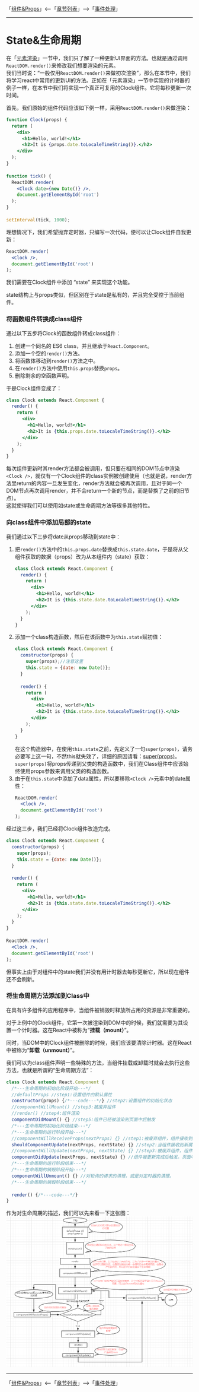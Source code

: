 「[组件&Props](./03-组件&Props.md)」<--「[章节列表](../React概述.md)」-->「[事件处理](./05-事件处理.md)」

***

# State&生命周期

在「[元素渲染](./02-元素渲染.md)」一节中，我们只了解了一种更新UI界面的方法。也就是通过调用`ReactDOM.render()`来修改我们想要渲染的元素。  
我们当时说：“一般仅用`ReactDOM.render()`来做初次渲染”，那么在本节中，我们将学习react中常用的更新UI的方法。正如在「元素渲染」一节中实现的计时器的例子一样，在本节中我们将实现一个真正可复用的Clock组件。它将每秒更新一次时间。

首先，我们原始的组件代码应该如下例一样，采用`ReactDOM.render()`来做渲染：
```jsx
function Clock(props) {
  return (
    <div>
      <h1>Hello, world!</h1>
      <h2>It is {props.date.toLocaleTimeString()}.</h2>
    </div>
  );
}

function tick() {
  ReactDOM.render(
    <Clock date={new Date()} />,
    document.getElementById('root')
  );
}

setInterval(tick, 1000);
```

理想情况下，我们希望抛弃定时器，只编写一次代码，便可以让Clock组件自我更新：
```jsx
ReactDOM.render(
  <Clock />,
  document.getElementById('root')
);
```
我们需要在Clock组件中添加 “state” 来实现这个功能。

state结构上与props类似，但区别在于state是私有的，并且完全受控于当前组件。

### 将函数组件转换成class组件

通过以下五步将Clock的函数组件转成class组件：

1. 创建一个同名的 ES6 class，并且继承于`React.Component`。
2. 添加一个空的`render()`方法。
3. 将函数体移动到`render()`方法之中。
4. 在`render()`方法中使用`this.props`替换`props`。
5. 删除剩余的空函数声明。

于是Clock组件变成了：
```jsx
class Clock extends React.Component {
  render() {
    return (
      <div>
        <h1>Hello, world!</h1>
        <h2>It is {this.props.date.toLocaleTimeString()}.</h2>
      </div>
    );
  }
}
```

每次组件更新时其render方法都会被调用，但只要在相同的DOM节点中渲染`<Clock />`，就仅有一个Clock组件的class实例被创建使用（也就是说，render方法里return的内容一旦发生变化，render方法就会被再次调用，且对于同一个DOM节点再次调用render，并不会return一个新的节点，而是替换了之前的旧节点）。  
这就使得我们可以使用如state或生命周期方法等很多其他特性。

### 向class组件中添加局部的state

我们通过以下三步将date从props移动到state中：

1. 把`render()`方法中的`this.props.date`替换成`this.state.date`，于是将从父组件获取的数据（props）改为从本组件内（state）获取：
    ```jsx
    class Clock extends React.Component {
      render() {
        return (
          <div>
            <h1>Hello, world!</h1>
            <h2>It is {this.state.date.toLocaleTimeString()}.</h2>
          </div>
        );
      }
    }
    ```
2. 添加一个class构造函数，然后在该函数中为`this.state`赋初值：
    ```jsx
    class Clock extends React.Component {
      constructor(props) {
        super(props);//注意这里
        this.state = {date: new Date()};
      }

      render() {
        return (
          <div>
            <h1>Hello, world!</h1>
            <h2>It is {this.state.date.toLocaleTimeString()}.</h2>
          </div>
        );
      }
    }
    ```
    在这个构造器中，在使用`this.state`之前，先定义了一句`super(props)`，请务必要写上这一句，不然this就失效了，详细的原因请看：[super(props)](https://segmentfault.com/a/1190000018084870)。
    `super(props)`将props传递到父类的构造函数中，我们在Class组件中应该始终使用props参数来调用父类的构造函数。
3. 由于在`this.state`中添加了data属性，所以要移除`<Clock />`元素中的date属性：
    ```jsx
    ReactDOM.render(
      <Clock />,
      document.getElementById('root')
    );
    ```

经过这三步，我们已经将Clock组件改造完成。
```jsx
class Clock extends React.Component {
  constructor(props) {
    super(props);
    this.state = {date: new Date()};
  }

  render() {
    return (
      <div>
        <h1>Hello, world!</h1>
        <h2>It is {this.state.date.toLocaleTimeString()}.</h2>
      </div>
    );
  }
}

ReactDOM.render(
  <Clock />,
  document.getElementById('root')
);
```

但事实上由于对组件中的state我们并没有用计时器去每秒更新它，所以现在组件还不会刷新。

### 将生命周期方法添加到Class中

在具有许多组件的应用程序中，当组件被销毁时释放所占用的资源是非常重要的。

对于上例中的Clock组件，它第一次被渲染到DOM中的时候，我们就需要为其设置一个计时器。这在React中被称为“**挂载（mount）**”。

同时，当DOM中的Clock组件被删除的时候，我们应该要清除计时器。这在React中被称为“**卸载（unmount）**”。

我们可以为class组件声明一些特殊的方法，当组件挂载或卸载时就会去执行这些方法，也就是所谓的“生命周期方法”：
```jsx
class Clock extends React.Component {
  /*---生命周期的初始化阶段开始---*/
  //defaultProps //step1:设置组件的默认属性
  constructor(props) {/*---code---*/} //step2:设置组件的初始化状态
  //componentWillMount() //step3:被废弃组件
  //render() //step4:组件渲染
  componentDidMount() {} //step5:组件已经被渲染到页面中后触发
  /*---生命周期的初始化阶段结束---*/
  /*---生命周期的运行阶段开始---*/
  //componentWillReceiveProps(nextProps) {} //step1:被废弃组件，组件接收到属性时触发
  shouldComponentUpdate(nextProps, nextState) {} //step2:当组件接收到新属性，或者组件的状态发生改变时触发。组件首次渲染时并不会触发,这个生命周期的返回值是布尔值，会显示后续是否进行重新的渲染。详情请查看“高级指引：性能优化”一节
  //componentWillUpdate(nextProps, nextState) {} //step3:被废弃组件，组件即将被更新时触发
  componentDidUpdate(nextProps, nextState) {} //组件被更新完成后触发。页面中产生了新的DOM的元素，可以进行DOM操作
  /*---生命周期的运行阶段结束---*/
  /*---生命周期的销毁阶段开始---*/
  componentWillUnmount() {} //对轮询的请求的清理，或是对定时器的清理。
  /*---生命周期的销毁阶段结束---*/

  render() {/*---code---*/}
}
```

作为对生命周期的描述，我们可以先来看一下这张图：
![react-04-1](../../../img/react-04-1.png)

***

「[组件&Props](./03-组件&Props.md)」<--「[章节列表](../React概述.md)」-->「[事件处理](./05-事件处理.md)」